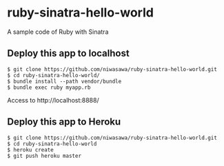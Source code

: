 # ruby-sinatra-hello-world

A sample code of Ruby with Sinatra

## Deploy this app to localhost

```
$ git clone https://github.com/niwasawa/ruby-sinatra-hello-world.git
$ cd ruby-sinatra-hello-world/
$ bundle install --path vendor/bundle
$ bundle exec ruby myapp.rb
```

Access to http://localhost:8888/

## Deploy this app to Heroku

```
$ git clone https://github.com/niwasawa/ruby-sinatra-hello-world.git
$ cd ruby-sinatra-hello-world
$ heroku create
$ git push heroku master
```

